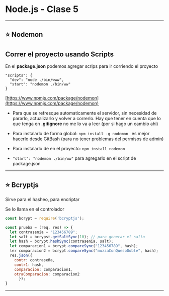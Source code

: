 # Node.js - Clase 5

---

## :star: Nodemon

## Correr el proyecto usando Scripts

En el **package.json** podemos agregar scrips para ir corriendo el proyecto

```
"scripts": {
  "dev": "node ./bin/www",
  "start": "nodemon ./bin/ww"
}
```

[https://www.npmjs.com/package/nodemon](https://www.npmjs.com/package/nodemon)

- Para que se refresque automaticamente el servidor, sin necesidad de pararlo, actualizarlo y volver a correrlo. Hay que tener en cuenta que lo que tenga en **.gitignore** no me lo va a leer (por si hago un cambio ahi)

- Para instalarlo de forma global: ```npm install -g nodemon ``` es mejor hacerlo desde GitBash (para no tener problemas del permisos de admin)

- Para instalarlo de en el proyecto: ```npm install nodemon ```

- ```"start": "nodemon ./bin/ww"``` para agregarlo en el script de package.json

---

## :star: Bcryptjs

Sirve para el hasheo, para encriptar


Se lo llama en el controlador

```JavaScript
const bcrypt = require('bcryptjs');

const prueba = (req, res) => {
  let contrasenia = "123456789";
  let salt = bcrypst.getSaltSync(10); // para generar el salto
  let hash = bcrypt.hashSync(contrasenia, salt);
  let comparacion1 = bcrypt.compareSync("123456789", hash);
  ler comparacion2 = bcrypt.compareSync("muzzaConQuesoDoble", hash);
  res.json({
    contr: contraseña,
    contr1: hash,
    comparacion: comparacion1,
    otraComparacion: comparacion2
      });
}
```

---
